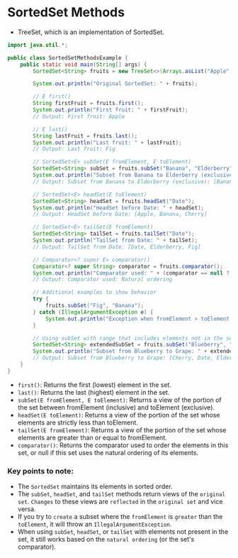 # SortedSet Methods

- TreeSet, which is an implementation of SortedSet.

```java
import java.util.*;

public class SortedSetMethodsExample {
    public static void main(String[] args) {
        SortedSet<String> fruits = new TreeSet<>(Arrays.asList("Apple", "Banana", "Cherry", "Date", "Elderberry", "Fig"));

        System.out.println("Original SortedSet: " + fruits);

        // E first()
        String firstFruit = fruits.first();
        System.out.println("First fruit: " + firstFruit);
        // Output: First fruit: Apple

        // E last()
        String lastFruit = fruits.last();
        System.out.println("Last fruit: " + lastFruit);
        // Output: Last fruit: Fig

        // SortedSet<E> subSet(E fromElement, E toElement)
        SortedSet<String> subSet = fruits.subSet("Banana", "Elderberry");
        System.out.println("Subset from Banana to Elderberry (exclusive): " + subSet);
        // Output: Subset from Banana to Elderberry (exclusive): [Banana, Cherry, Date]

        // SortedSet<E> headSet(E toElement)
        SortedSet<String> headSet = fruits.headSet("Date");
        System.out.println("HeadSet before Date: " + headSet);
        // Output: HeadSet before Date: [Apple, Banana, Cherry]

        // SortedSet<E> tailSet(E fromElement)
        SortedSet<String> tailSet = fruits.tailSet("Date");
        System.out.println("TailSet from Date: " + tailSet);
        // Output: TailSet from Date: [Date, Elderberry, Fig]

        // Comparator<? super E> comparator()
        Comparator<? super String> comparator = fruits.comparator();
        System.out.println("Comparator used: " + (comparator == null ? "Natural ordering" : comparator));
        // Output: Comparator used: Natural ordering

        // Additional examples to show behavior
        try {
            fruits.subSet("Fig", "Banana");
        } catch (IllegalArgumentException e) {
            System.out.println("Exception when fromElement > toElement: " + e.getMessage());
        }

        // Using subSet with range that includes elements not in the set
        SortedSet<String> extendedSubSet = fruits.subSet("Blueberry", "Grape");
        System.out.println("Subset from Blueberry to Grape: " + extendedSubSet);
        // Output: Subset from Blueberry to Grape: [Cherry, Date, Elderberry, Fig]
    }
}
```

- `first()`: Returns the first (lowest) element in the set.
- `last()`: Returns the last (highest) element in the set.
- `subSet(E fromElement, E toElement)`: Returns a view of the portion of the set between fromElement (inclusive) and toElement (exclusive).
- `headSet(E toElement)`: Returns a view of the portion of the set whose elements are strictly less than toElement.
- `tailSet(E fromElement)`: Returns a view of the portion of the set whose elements are greater than or equal to fromElement.
- `comparator()`: Returns the comparator used to order the elements in this set, or null if this set uses the natural ordering of its elements.

### Key points to note:

- The `SortedSet` maintains its elements in sorted order.
- The `subSet`, `headSet`, and `tailSet` methods return views of the `original set`. `Changes` to these views are `reflected` in the `original set` and vice versa.
- If you try to `create` a subset where the `fromElement` is `greater` than the `toElement`, it will throw an `IllegalArgumentException`.
- When using `subSet`, `headSet`, or `tailSet` with elements not present in the set, it still works based on the `natural ordering` (or the set's comparator).

